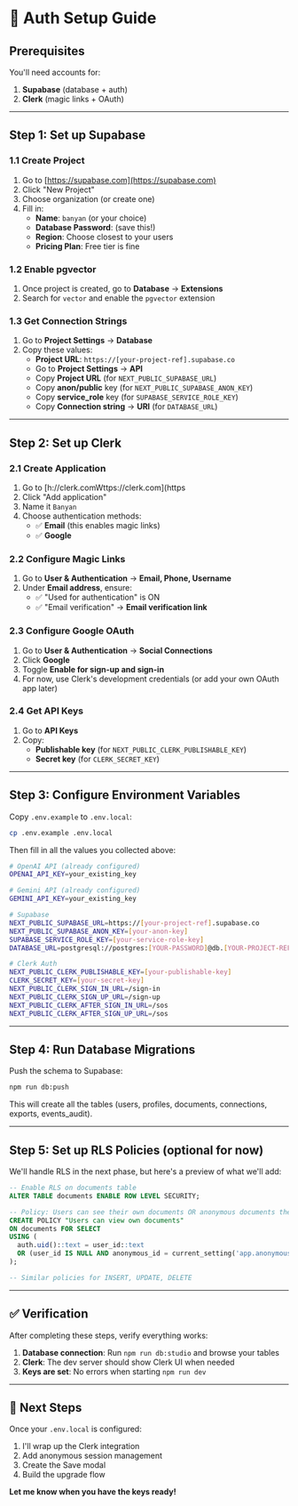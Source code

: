 # 🔐 Auth Setup Guide

## Prerequisites
You'll need accounts for:
1. **Supabase** (database + auth)
2. **Clerk** (magic links + OAuth)

---

## Step 1: Set up Supabase

### 1.1 Create Project
1. Go to [https://supabase.com](https://supabase.com)
2. Click "New Project"
3. Choose organization (or create one)
4. Fill in:
   - **Name**: `banyan` (or your choice)
   - **Database Password**: (save this!)
   - **Region**: Choose closest to your users
   - **Pricing Plan**: Free tier is fine

### 1.2 Enable pgvector
1. Once project is created, go to **Database** → **Extensions**
2. Search for `vector` and enable the `pgvector` extension

### 1.3 Get Connection Strings
1. Go to **Project Settings** → **Database**
2. Copy these values:
   - **Project URL**: `https://[your-project-ref].supabase.co`
   - Go to **Project Settings** → **API**
   - Copy **Project URL** (for `NEXT_PUBLIC_SUPABASE_URL`)
   - Copy **anon/public** key (for `NEXT_PUBLIC_SUPABASE_ANON_KEY`)
   - Copy **service_role** key (for `SUPABASE_SERVICE_ROLE_KEY`)
   - Copy **Connection string** → **URI** (for `DATABASE_URL`)

---

## Step 2: Set up Clerk

### 2.1 Create Application
1. Go to [h://clerk.comWttps://clerk.com](https
2. Click "Add application"
3. Name it `Banyan`
4. Choose authentication methods:
   - ✅ **Email** (this enables magic links)
   - ✅ **Google**

### 2.2 Configure Magic Links
1. Go to **User & Authentication** → **Email, Phone, Username**
2. Under **Email address**, ensure:
   - ✅ "Used for authentication" is ON
   - ✅ "Email verification" → **Email verification link**

### 2.3 Configure Google OAuth
1. Go to **User & Authentication** → **Social Connections**
2. Click **Google**
3. Toggle **Enable for sign-up and sign-in**
4. For now, use Clerk's development credentials (or add your own OAuth app later)

### 2.4 Get API Keys
1. Go to **API Keys**
2. Copy:
   - **Publishable key** (for `NEXT_PUBLIC_CLERK_PUBLISHABLE_KEY`)
   - **Secret key** (for `CLERK_SECRET_KEY`)

---

## Step 3: Configure Environment Variables

Copy `.env.example` to `.env.local`:

```bash
cp .env.example .env.local
```

Then fill in all the values you collected above:

```bash
# OpenAI API (already configured)
OPENAI_API_KEY=your_existing_key

# Gemini API (already configured)
GEMINI_API_KEY=your_existing_key

# Supabase
NEXT_PUBLIC_SUPABASE_URL=https://[your-project-ref].supabase.co
NEXT_PUBLIC_SUPABASE_ANON_KEY=[your-anon-key]
SUPABASE_SERVICE_ROLE_KEY=[your-service-role-key]
DATABASE_URL=postgresql://postgres:[YOUR-PASSWORD]@db.[YOUR-PROJECT-REF].supabase.co:5432/postgres

# Clerk Auth
NEXT_PUBLIC_CLERK_PUBLISHABLE_KEY=[your-publishable-key]
CLERK_SECRET_KEY=[your-secret-key]
NEXT_PUBLIC_CLERK_SIGN_IN_URL=/sign-in
NEXT_PUBLIC_CLERK_SIGN_UP_URL=/sign-up
NEXT_PUBLIC_CLERK_AFTER_SIGN_IN_URL=/sos
NEXT_PUBLIC_CLERK_AFTER_SIGN_UP_URL=/sos
```

---

## Step 4: Run Database Migrations

Push the schema to Supabase:

```bash
npm run db:push
```

This will create all the tables (users, profiles, documents, connections, exports, events_audit).

---

## Step 5: Set up RLS Policies (optional for now)

We'll handle RLS in the next phase, but here's a preview of what we'll add:

```sql
-- Enable RLS on documents table
ALTER TABLE documents ENABLE ROW LEVEL SECURITY;

-- Policy: Users can see their own documents OR anonymous documents they created
CREATE POLICY "Users can view own documents"
ON documents FOR SELECT
USING (
  auth.uid()::text = user_id::text
  OR (user_id IS NULL AND anonymous_id = current_setting('app.anonymous_id', true))
);

-- Similar policies for INSERT, UPDATE, DELETE
```

---

## ✅ Verification

After completing these steps, verify everything works:

1. **Database connection**: Run `npm run db:studio` and browse your tables
2. **Clerk**: The dev server should show Clerk UI when needed
3. **Keys are set**: No errors when starting `npm run dev`

---

## 🚀 Next Steps

Once your `.env.local` is configured:
1. I'll wrap up the Clerk integration
2. Add anonymous session management
3. Create the Save modal
4. Build the upgrade flow

**Let me know when you have the keys ready!**

